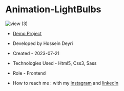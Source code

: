# Animation-LightBulbs

![view (3)](https://github.com/hossein-deyri/Animation-LightBulbs/assets/136192436/e92353e0-c288-4a8e-82be-597f2f9e829c)

- [Demo Project](https://hossein-deyri.github.io/First-Project/)

- Developed by Hossein Deyri

- Created - 2023-07-21

- Technologies Used - Html5, Css3, Sass 

- Role - Frontend

- How to reach me : with my [instagram](https://www.instagram.com/hossein.deyri_web) and [linkedin](https://www.linkedin.com/in/hossein-deyri)
